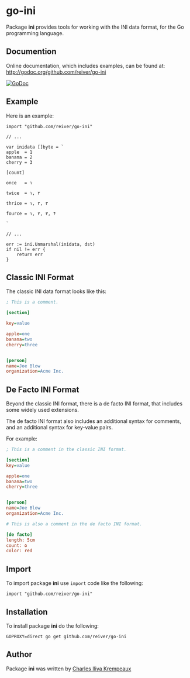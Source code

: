 # go-ini

Package **ini** provides tools for working with the INI data format, for the Go programming language.

## Documention

Online documentation, which includes examples, can be found at: http://godoc.org/github.com/reiver/go-ini

[![GoDoc](https://godoc.org/github.com/reiver/go-ini?status.svg)](https://godoc.org/github.com/reiver/go-ini)

## Example

Here is an example:

```golang
import "github.com/reiver/go-ini"

// ...

var inidata []byte = `
apple  = 1
banana = 2
cherry = 3

[count]

once   = ۱

twice  = ۱, ۲

thrice = ۱, ۲, ۳

fource = ۱, ۲, ۳, ۴

`

// ...

err := ini.Unmarshal(inidata, dst)
if nil != err {
	return err
}
```

## Classic INI Format

The classic INI data format looks like this:
```ini
; This is a comment.

[section]

key=value

apple=one
banana=two
cherry=three


[person]
name=Joe Blow
organization=Acme Inc.

```

## De Facto INI Format

Beyond the classic INI format, there is a de facto INI format, that includes some widely used extensions.

The de facto INI format also includes an additional syntax for comments, and an additional syntax for key-value pairs.

For example:
```ini
; This is a comment in the classic INI format.

[section]
key=value

apple=one
banana=two
cherry=three


[person]
name=Joe Blow
organization=Acme Inc.

# This is also a comment in the de facto INI format.

[de facto]
length: 5cm
count: ۵
color: red
```

## Import

To import package **ini** use `import` code like the following:
```
import "github.com/reiver/go-ini"
```

## Installation

To install package **ini** do the following:
```
GOPROXY=direct go get github.com/reiver/go-ini
```

## Author

Package **ini** was written by [Charles Iliya Krempeaux](http://reiver.link)
